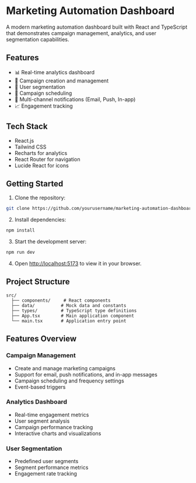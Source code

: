 # Marketing Automation Dashboard

A modern marketing automation dashboard built with React and TypeScript that demonstrates campaign management, analytics, and user segmentation capabilities.

## Features

- 📊 Real-time analytics dashboard
- 📧 Campaign creation and management
- 🎯 User segmentation
- 📅 Campaign scheduling
- 🔔 Multi-channel notifications (Email, Push, In-app)
- 📈 Engagement tracking

## Tech Stack

- React.js
- Tailwind CSS
- Recharts for analytics
- React Router for navigation
- Lucide React for icons

## Getting Started

1. Clone the repository:
```bash
git clone https://github.com/yourusername/marketing-automation-dashboard.git
```

2. Install dependencies:
```bash
npm install
```

3. Start the development server:
```bash
npm run dev
```

4. Open [http://localhost:5173](http://localhost:5173) to view it in your browser.

## Project Structure

```
src/
  ├── components/     # React components
  ├── data/          # Mock data and constants
  ├── types/         # TypeScript type definitions
  ├── App.tsx        # Main application component
  └── main.tsx       # Application entry point
```

## Features Overview

### Campaign Management
- Create and manage marketing campaigns
- Support for email, push notifications, and in-app messages
- Campaign scheduling and frequency settings
- Event-based triggers

### Analytics Dashboard
- Real-time engagement metrics
- User segment analysis
- Campaign performance tracking
- Interactive charts and visualizations

### User Segmentation
- Predefined user segments
- Segment performance metrics
- Engagement rate tracking
